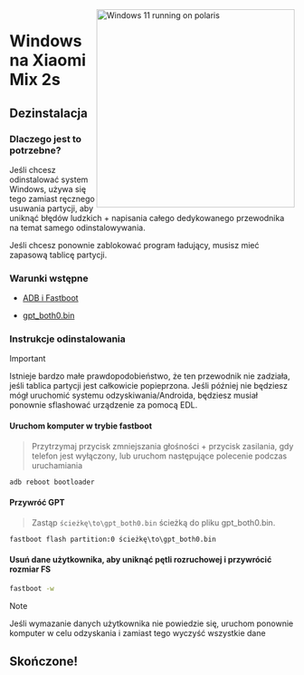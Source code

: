 <img align="right" src="https://github.com/n00b69/woa-polaris/blob/main/polaris.png" width="350" alt="Windows 11 running on polaris">

# Windows na Xiaomi Mix 2s

## Dezinstalacja

### Dlaczego jest to potrzebne?
Jeśli chcesz odinstalować system Windows, używa się tego zamiast ręcznego usuwania partycji, aby uniknąć błędów ludzkich + napisania całego dedykowanego przewodnika na temat samego odinstalowywania.

Jeśli chcesz ponownie zablokować program ładujący, musisz mieć zapasową tablicę partycji.

### Warunki wstępne

- [ADB i Fastboot](https://developer.android.com/studio/releases/platform-tools)
  
- [gpt_both0.bin](https://github.com/n00b69/woa-polaris/releases/download/Files/gpt_both0.bin)

### Instrukcje odinstalowania
> [!Important]
> Istnieje bardzo małe prawdopodobieństwo, że ten przewodnik nie zadziała, jeśli tablica partycji jest całkowicie popieprzona. Jeśli później nie będziesz mógł uruchomić systemu odzyskiwania/Androida, będziesz musiał ponownie sflashować urządzenie za pomocą EDL.

#### Uruchom komputer w trybie fastboot
> Przytrzymaj przycisk zmniejszania głośności + przycisk zasilania, gdy telefon jest wyłączony, lub uruchom następujące polecenie podczas uruchamiania
```cmd
adb reboot bootloader
```

#### Przywróć GPT
> Zastąp ```ścieżkę\to\gpt_both0.bin``` ścieżką do pliku gpt_both0.bin.

```cmd
fastboot flash partition:0 ścieżkę\to\gpt_both0.bin
```

#### Usuń dane użytkownika, aby uniknąć pętli rozruchowej i przywrócić rozmiar FS
```cmd
fastboot -w
```
> [!Note]
> Jeśli wymazanie danych użytkownika nie powiedzie się, uruchom ponownie komputer w celu odzyskania i zamiast tego wyczyść wszystkie dane

## Skończone!













